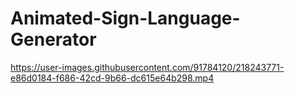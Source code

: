 # Animated-Sign-Language-Generator





https://user-images.githubusercontent.com/91784120/218243771-e86d0184-f686-42cd-9b66-dc615e64b298.mp4



